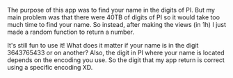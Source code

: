 The purpose of this app was to find your name in the digits of PI. 
But my main problem was that there were 40TB of digits of PI so it would take too much time to find your name.
So instead, after making the views (in 1h) I just made a random function to return a number.

It's still fun to use it!
What does it matter if your name is in the digit 3643765433 or on another? 
Also, the digit in PI where your name is located depends on the encoding you use.
So the digit that my app return is correct using a specific encoding  XD.
